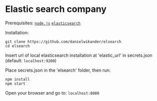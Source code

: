 # Elastic search company

Prerequisites:
[`node.js`](https://nodejs.org/en/)
[`elasticsearch`](https://www.elastic.co/)

Installation: 
```
git clone https://github.com/danielwikander/elsearch
cd elsearch
```
Insert url of local elasticsearch installation at 'elastic_url' in secrets.json (default: `localhost:9200`)

Place secrets.json in the 'elsearch' folder, then run:
```
npm install
npm start
```
Open your browser and go to: ```localhost:8080```
